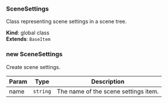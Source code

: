 <a name="SceneSettings"></a>

### SceneSettings 
Class representing scene settings in a scene tree.

**Kind**: global class  
**Extends**: <code>BaseItem</code>  
<a name="new_SceneSettings_new"></a>

### new SceneSettings
Create scene settings.


| Param | Type | Description |
| --- | --- | --- |
| name | <code>string</code> | The name of the scene settings item. |

